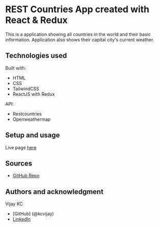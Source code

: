 # REST Countries App created with React & Redux

This is a application showing all countries in the world and their basic information. Application also shows their capital city's current weather.

## Technologies used

Built with:

- HTML
- CSS
- TailwindCSS
- ReactJS with Redux

API:

- Restcountries
- Openweathermap

## Setup and usage

Live page [here](https://github.com/kcvijay)

## Sources

- [GitHub Repo](https://github.com/kcvijay/rest_countries_react_redux)

## Authors and acknowledgment

Vijay KC

- [GitHub] (@kcvijay)
- [LinkedIn](https://www.linkedin.com/in/vijaykc/)
